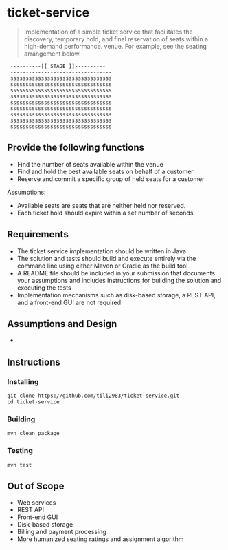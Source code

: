 # ticket-service

> Implementation of a simple ticket service that facilitates the discovery, temporary hold, and final reservation of seats within a high-demand performance.
venue.
For example, see the seating arrangement below.
```
 ----------[[ STAGE ]]----------
 ---------------------------------
 sssssssssssssssssssssssssssssssss
 sssssssssssssssssssssssssssssssss
 sssssssssssssssssssssssssssssssss
 sssssssssssssssssssssssssssssssss
 sssssssssssssssssssssssssssssssss
 sssssssssssssssssssssssssssssssss
 sssssssssssssssssssssssssssssssss
 sssssssssssssssssssssssssssssssss
 sssssssssssssssssssssssssssssssss
```
## Provide the following functions

- Find the number of seats available within the venue
- Find and hold the best available seats on behalf of a customer
- Reserve and commit a specific group of held seats for a customer

Assumptions:
- Available seats are seats that are neither held nor reserved.
- Each ticket hold should expire within a set number of seconds.

## Requirements

- The ticket service implementation should be written in Java
- The solution and tests should build and execute entirely via the command line using either Maven or Gradle as the build tool
- A README file should be included in your submission that documents your assumptions and includes instructions for building the solution and executing the tests
- Implementation mechanisms such as disk-based storage, a REST API, and a front-end GUI are not required

## Assumptions and Design

- 

## Instructions

### Installing 

```
git clone https://github.com/tili2983/ticket-service.git
cd ticket-service
```
### Building
`mvn clean package`

### Testing
`mvn test`


## Out of Scope
-  Web services
-  REST API
-  Front-end GUI
-  Disk-based storage
-  Billing and payment processing
-  More humanized seating ratings and assignment algorithm

